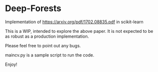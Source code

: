# Deep-Forests
Implementation of https://arxiv.org/pdf/1702.08835.pdf in scikit-learn

This is a WIP, intended to explore the above paper. It is not expected to be as robust as a production implementation. 

Please feel free to point out any bugs.

maincv.py is a sample script to run the code. 

Enjoy!
